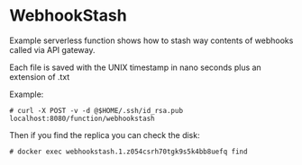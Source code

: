 WebhookStash
============

Example serverless function shows how to stash way contents of webhooks called via API gateway.

Each file is saved with the UNIX timestamp in nano seconds plus an extension of .txt

Example:

```
# curl -X POST -v -d @$HOME/.ssh/id_rsa.pub localhost:8080/function/webhookstash
```

Then if you find the replica you can check the disk:

```
# docker exec webhookstash.1.z054csrh70tgk9s5k4bb8uefq find
```
